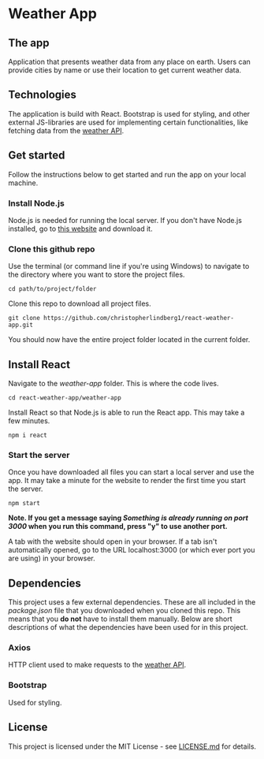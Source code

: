 # Weather App

## The app

Application that presents weather data from any place on earth. Users can provide cities by name or use their location to get current weather data.

## Technologies

The application is build with React. Bootstrap is used for styling, and other external JS-libraries are used for implementing certain functionalities, like fetching data from the [weather API](https://openweathermap.org/api).

## Get started

Follow the instructions below to get started and run the app on your local machine.

### Install Node.js

Node.js is needed for running the local server. If you don't have Node.js installed, go to [this website](https://nodejs.org/en/) and download it.

### Clone this github repo

Use the terminal (or command line if you're using Windows) to navigate to the directory where you want to store the project files.

```
cd path/to/project/folder
```

Clone this repo to download all project files.

```
git clone https://github.com/christopherlindberg1/react-weather-app.git
```

You should now have the entire project folder located in the current folder.

## Install React

Navigate to the *weather-app* folder. This is where the code lives.

```
cd react-weather-app/weather-app
```

Install React so that Node.js is able to run the React app. This may take a few minutes.

```
npm i react
```

### Start the server

Once you have downloaded all files you can start a local server and use the app. It may take a minute for the website to render the first time you start the server.

```
npm start
```

**Note. If you get a message saying *Something is already running on port 3000* when you run this command, press "y" to use another port.**

A tab with the website should open in your browser. If a tab isn't automatically opened, go to the URL localhost:3000 (or which ever port you are using) in your browser.

## Dependencies

This project uses a few external dependencies. These are all included in the *package.json* file that you downloaded when you cloned this repo. This means that you **do not** have to install them manually. Below are short descriptions of what the dependencies have been used for in this project.

### Axios

HTTP client used to make requests to the [weather API](https://openweathermap.org/api).

### Bootstrap

Used for styling.

## License

This project is licensed under the MIT License - see [LICENSE.md](https://github.com/christopherlindberg1/react-weather-app/blob/master/LICENSE) for details.
